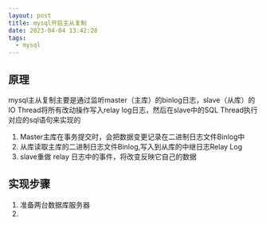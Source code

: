 ```yaml
---
layout: post
title: mysql开启主从复制
date: 2023-04-04 13:42:28
tags: 
  - mysql
---
```



## 原理
mysql主从复制主要是通过监听master（主库）的binlog日志，slave（从库）的IO Thread将所有改动操作写入relay log日志，然后在slave中的SQL Thread执行对应的sql语句来实现的

1. Master主库在事务提交时，会把数据变更记录在二进制日志文件Binlog中
2. 从库读取主库的二进制日志文件Binlog,写入到从库的中继日志Relay Log
3. slave重做 relay 日志中的事件，将改变反映它自己的数据

## 实现步骤
1. 准备两台数据库服务器
2. 

